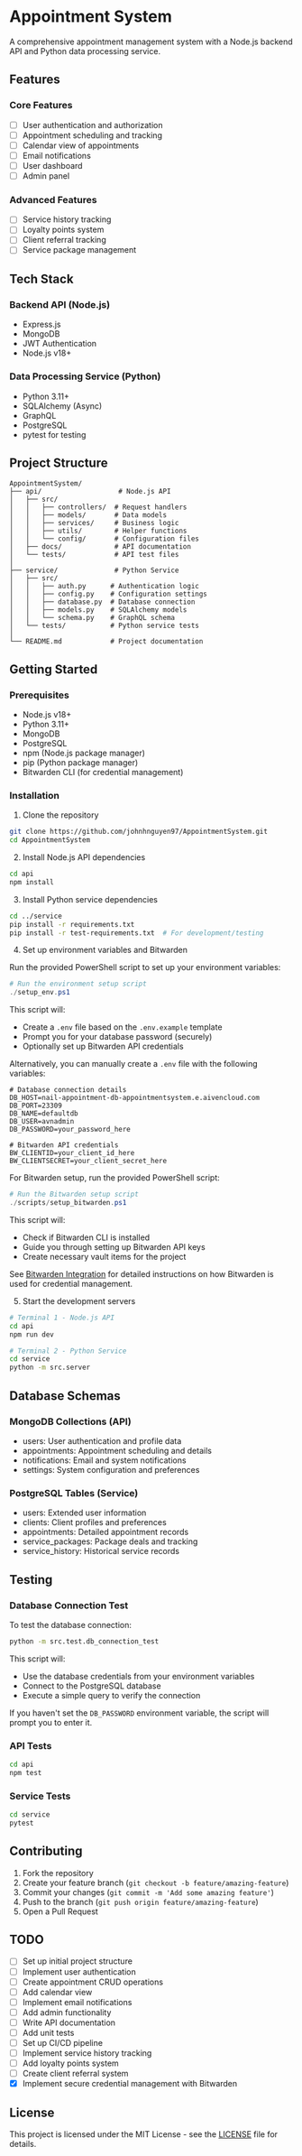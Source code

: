 # Appointment System

A comprehensive appointment management system with a Node.js backend API and Python data processing service.

## Features

### Core Features
- [ ] User authentication and authorization
- [ ] Appointment scheduling and tracking
- [ ] Calendar view of appointments
- [ ] Email notifications
- [ ] User dashboard
- [ ] Admin panel

### Advanced Features
- [ ] Service history tracking
- [ ] Loyalty points system
- [ ] Client referral tracking
- [ ] Service package management

## Tech Stack

### Backend API (Node.js)
- Express.js
- MongoDB
- JWT Authentication
- Node.js v18+

### Data Processing Service (Python)
- Python 3.11+
- SQLAlchemy (Async)
- GraphQL
- PostgreSQL
- pytest for testing

## Project Structure
```
AppointmentSystem/
├── api/                   # Node.js API
│   ├── src/
│   │   ├── controllers/  # Request handlers
│   │   ├── models/       # Data models
│   │   ├── services/     # Business logic
│   │   ├── utils/        # Helper functions
│   │   └── config/       # Configuration files
│   ├── docs/             # API documentation
│   └── tests/            # API test files
│
├── service/              # Python Service
│   ├── src/
│   │   ├── auth.py      # Authentication logic
│   │   ├── config.py    # Configuration settings
│   │   ├── database.py  # Database connection
│   │   ├── models.py    # SQLAlchemy models
│   │   └── schema.py    # GraphQL schema
│   └── tests/           # Python service tests
│
└── README.md            # Project documentation
```

## Getting Started

### Prerequisites
- Node.js v18+
- Python 3.11+
- MongoDB
- PostgreSQL
- npm (Node.js package manager)
- pip (Python package manager)
- Bitwarden CLI (for credential management)

### Installation

1. Clone the repository
```bash
git clone https://github.com/johnhnguyen97/AppointmentSystem.git
cd AppointmentSystem
```

2. Install Node.js API dependencies
```bash
cd api
npm install
```

3. Install Python service dependencies
```bash
cd ../service
pip install -r requirements.txt
pip install -r test-requirements.txt  # For development/testing
```

4. Set up environment variables and Bitwarden

Run the provided PowerShell script to set up your environment variables:
```powershell
# Run the environment setup script
./setup_env.ps1
```

This script will:
- Create a `.env` file based on the `.env.example` template
- Prompt you for your database password (securely)
- Optionally set up Bitwarden API credentials

Alternatively, you can manually create a `.env` file with the following variables:
```
# Database connection details
DB_HOST=nail-appointment-db-appointmentsystem.e.aivencloud.com
DB_PORT=23309
DB_NAME=defaultdb
DB_USER=avnadmin
DB_PASSWORD=your_password_here

# Bitwarden API credentials
BW_CLIENTID=your_client_id_here
BW_CLIENTSECRET=your_client_secret_here
```

For Bitwarden setup, run the provided PowerShell script:
```powershell
# Run the Bitwarden setup script
./scripts/setup_bitwarden.ps1
```

This script will:
- Check if Bitwarden CLI is installed
- Guide you through setting up Bitwarden API keys
- Create necessary vault items for the project

See [Bitwarden Integration](docs/bitwarden_integration.md) for detailed instructions on how Bitwarden is used for credential management.

5. Start the development servers
```bash
# Terminal 1 - Node.js API
cd api
npm run dev

# Terminal 2 - Python Service
cd service
python -m src.server
```

## Database Schemas

### MongoDB Collections (API)
- users: User authentication and profile data
- appointments: Appointment scheduling and details
- notifications: Email and system notifications
- settings: System configuration and preferences

### PostgreSQL Tables (Service)
- users: Extended user information
- clients: Client profiles and preferences
- appointments: Detailed appointment records
- service_packages: Package deals and tracking
- service_history: Historical service records

## Testing

### Database Connection Test
To test the database connection:
```bash
python -m src.test.db_connection_test
```

This script will:
- Use the database credentials from your environment variables
- Connect to the PostgreSQL database
- Execute a simple query to verify the connection

If you haven't set the `DB_PASSWORD` environment variable, the script will prompt you to enter it.

### API Tests
```bash
cd api
npm test
```

### Service Tests
```bash
cd service
pytest
```

## Contributing
1. Fork the repository
2. Create your feature branch (`git checkout -b feature/amazing-feature`)
3. Commit your changes (`git commit -m 'Add some amazing feature'`)
4. Push to the branch (`git push origin feature/amazing-feature`)
5. Open a Pull Request

## TODO
- [ ] Set up initial project structure
- [ ] Implement user authentication
- [ ] Create appointment CRUD operations
- [ ] Add calendar view
- [ ] Implement email notifications
- [ ] Add admin functionality
- [ ] Write API documentation
- [ ] Add unit tests
- [ ] Set up CI/CD pipeline
- [ ] Implement service history tracking
- [ ] Add loyalty points system
- [ ] Create client referral system
- [x] Implement secure credential management with Bitwarden

## License
This project is licensed under the MIT License - see the [LICENSE](LICENSE) file for details.
